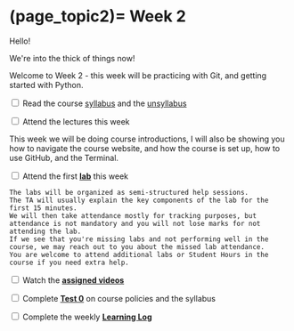 (page_topic2)=
Week 2
=======================

Hello!

We're into the thick of things now!

Welcome to Week 2 - this week will be practicing with Git, and getting started with Python.

<label><input type="checkbox" id="week02_task1" class="box"> Read the course [syllabus](../../../../about/syllabus.md) and the [unsyllabus](../../../../about/unsyllabus.md) </input></label>

<label><input type="checkbox" id="week02_task2" class="box"> Attend the lectures this week </input></label>

This week we will be doing course introductions, I will also be showing you how to navigate the course website, and how the course is set up, how to use GitHub, and the Terminal.

<label><input type="checkbox" id="week02_task3" class="box"> Attend the first **[lab](./lab1/README.md)** this week</input></label>

```{tip}
The labs will be organized as semi-structured help sessions.
The TA will usually explain the key components of the lab for the first 15 minutes.
We will then take attendance mostly for tracking purposes, but attendance is not mandatory and you will not lose marks for not attending the lab.
If we see that you're missing labs and not performing well in the course, we may reach out to you about the missed lab attendance.
You are welcome to attend additional labs or Student Hours in the course if you need extra help.
```
<label><input type="checkbox" id="week02_task4" class="box"> Watch the **[assigned videos](./videos.md)**</input></label>

<label><input type="checkbox" id="week02_task5" class="box"> Complete **[Test 0](./test0.md)** on course policies and the syllabus</input></label>

<label><input type="checkbox" id="week02_task6" class="box"> Complete the weekly **[Learning Log](./log.md)**</input></label>
